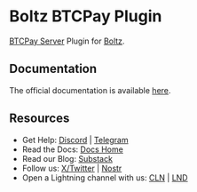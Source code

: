 # Boltz BTCPay Plugin

[BTCPay Server](https://btcpayserver.org/) Plugin for [Boltz](https://boltz.exchange).

## Documentation

The official documentation is available [here](https://docs.boltz.exchange/v/boltz-btcpay-plugin).

## Resources

* Get Help: [Discord](https://discord.gg/QBvZGcW) | [Telegram](https://t.me/boltzhq)
* Read the Docs: [Docs Home](https://docs.boltz.exchange/)
* Read our Blog: [Substack](https://blog.boltz.exchange/)
* Follow us: [X/Twitter](https://twitter.com/Boltzhq) | [Nostr](https://snort.social/p/npub1psm37hke2pmxzdzraqe3cjmqs28dv77da74pdx8mtn5a0vegtlas9q8970)
* Open a Lightning channel with us: [CLN](https://amboss.space/node/02d96eadea3d780104449aca5c93461ce67c1564e2e1d73225fa67dd3b997a6018) | [LND](https://amboss.space/node/026165850492521f4ac8abd9bd8088123446d126f648ca35e60f88177dc149ceb2)&#x20;
